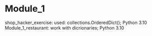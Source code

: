 # Module_1
shop_hacker_exercise:
used: collections.OrderedDict(); Python 3.10
Module_1_restaurant:
work with dicrionaries; Python 3.10
